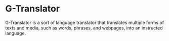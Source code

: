 # G-Translator
 G-Translator is a sort of language translator that  translates multiple forms of texts and media, such as words, phrases, and webpages, into an instructed language.
